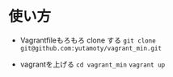 # 使い方
- Vagrantfileもろもろ clone する
  `git clone git@github.com:yutamoty/vagrant_min.git`

- vagrantを上げる
  `cd vagrant_min`
  `vagrant up`
